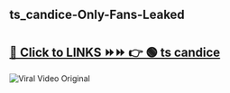 
 ## ts_candice-Only-Fans-Leaked

# <h2><a href="https://clipsfans.com/ts_candice&ref=git">🔗 Click to LINKS ⏩⏩ 👉 🟢 ts candice </a></h2>

<a href="https://clipsfans.com/ts_candice&ref=git" rel="nofollow" data-target="animated-image.originalLink"><img src="https://i.ibb.co.com/xMMVF88/686577567.gif" alt="Viral Video Original" style="max-width: 100%; display: inline-block;" data-target="animated-image.originalImage"></a>

